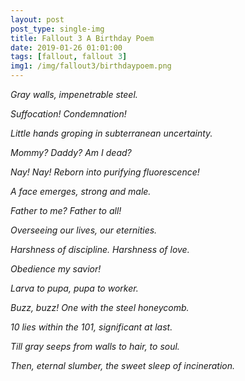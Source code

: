 ```yaml
---
layout: post
post_type: single-img
title: Fallout 3 A Birthday Poem
date: 2019-01-26 01:01:00
tags: [fallout, fallout 3]
img1: /img/fallout3/birthdaypoem.png
---
```

*Gray walls, impenetrable steel.*

*Suffocation! Condemnation!*

*Little hands groping in subterranean uncertainty.*

*Mommy? Daddy? Am I dead?*

*Nay! Nay! Reborn into purifying fluorescence!*


*A face emerges, strong and male.*

*Father to me? Father to all!*

*Overseeing our lives, our eternities.*

*Harshness of discipline. Harshness of love.*

*Obedience my savior!*


*Larva to pupa, pupa to worker.*

*Buzz, buzz! One with the steel honeycomb.*

*10 lies within the 101, significant at last.*

*Till gray seeps from walls to hair, to soul.*

*Then, eternal slumber, the sweet sleep of incineration.*
